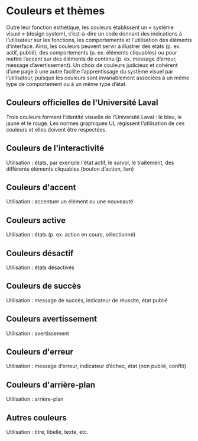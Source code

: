 # Couleurs et thèmes

Outre leur fonction esthétique, les couleurs établissent un «&nbsp;système visuel&nbsp;»  (design system), c’est-à-dire un code  donnant des indications à l’utilisateur sur les fonctions, les  comportements et l'utilisation des éléments d’interface. Ainsi, les couleurs peuvent servir à illustrer des états (p. ex. actif, publié), des comportements (p. ex. éléments cliquables) ou pour mettre l’accent sur des éléments de contenu (p. ex. message d’erreur, message d’avertissement). Un choix de couleurs judicieux et cohérent d’une page à une autre facilite l’apprentissage du système visuel par l’utilisateur, puisque les couleurs sont invariablement associées à un même type de comportement ou à un même type d’état.

## Couleurs officielles de l'Université Laval
Trois couleurs forment l’identité visuelle de l’Université Laval :  le bleu, le jaune et le rouge.  Les normes graphiques UL régissent l’utilisation de ces couleurs  et elles  doivent être respectées.

<modul-color name="$m-color--ul-blue" hex="#09f" ></modul-color>
<modul-color name="$m-color--ul-yellow" hex="#ffc103" ></modul-color>
<modul-color name="$m-color--ul-red" hex="#e30513" ></modul-color>

## Couleurs de l'interactivité
Utilisation : états, par exemple l'état actif, le survol, le traitement, des différents éléments cliquables (bouton d’action, lien)

<modul-color name="$m-color--interactive-darker" hex="#0075c3" ></modul-color>
<modul-color name="$m-color--interactive-dark" hex="#0587e1" ></modul-color>
<modul-color name="$m-color--interactive" hex="#09f" ></modul-color>
<modul-color name="$m-color--interactive-light" hex="#36adff" ></modul-color>
<modul-color name="$m-color--interactive-lighter" hex="#6ed2ff" ></modul-color>
<modul-color name="$m-color--interactive-lightest" hex="#dffaff" ></modul-color>

## Couleurs d'accent
Utilisation : accentuer un élément ou une nouveauté

<modul-color name="$m-color--iaccent-dark" hex="#ed8514" ></modul-color>
<modul-color name="$m-color--accent" hex="#f39612" ></modul-color>
<modul-color name="$m-color--accent-light" hex="#ffaa26" ></modul-color>
<modul-color name="$m-color--accent-lightest" hex="#ffeecf" ></modul-color>

## Couleurs active
Utilisation :  états (p. ex. action en cours,  sélectionné)

<modul-color name="$m-color--active" hex="#ffc103" ></modul-color>

## Couleurs désactif
Utilisation :  états désactivés

<modul-color name="$m-color--disabled" hex="#d7d7d7" ></modul-color>
<modul-color name="$m-color--disabled-light" hex="#f4f4f4" ></modul-color>

## Couleurs de succès
Utilisation : message de succès, indicateur de réussite, état publié

<modul-color name="$m-color--success-dark" hex="#009962" ></modul-color>
<modul-color name="$m-color--success" hex="#00c77f" ></modul-color>
<modul-color name="$m-color--success-light" hex="#cdf3e3" ></modul-color>
<modul-color name="$m-color--success-lightest" hex="#eaf9f1" ></modul-color>

## Couleurs avertissement
Utilisation : avertissement

<modul-color name="$m-color--warning" hex="#ffc103" ></modul-color>
<modul-color name="$m-color--warning-lightest" hex="#fff8e6" ></modul-color>

## Couleurs d'erreur
Utilisation : message d’erreur, indicateur d’échec, état (non publié, conflit)

<modul-color name="$m-color--error-dark" hex="#b3040f" ></modul-color>
<modul-color name="$m-color--error" hex="#e30513" ></modul-color>
<modul-color name="$m-color--error-lightest" hex="#fcf2f3" ></modul-color>

## Couleurs d'arrière-plan
Utilisation : arrière-plan

<modul-color name="$m-color--grey-darkest" hex="#1f1f1f" ></modul-color>
<modul-color name="$m-color--grey-darker" hex="#3d3d3d" ></modul-color>
<modul-color name="$m-color--grey-dark" hex="#696969" ></modul-color>
<modul-color name="$m-color--grey" hex="#929292" ></modul-color>
<modul-color name="$m-color--grey-light" hex="#d7d7d7" ></modul-color>
<modul-color name="$m-color--grey-lighter" hex="#f4f4f4" ></modul-color>
<modul-color name="$m-color--grey-lightest" hex="#f9f9f9" ></modul-color>

## Autres couleurs
Utilisation : titre,  libellé, texte, etc.

<modul-color name="$m-color--text" hex="#3d3d3d" ></modul-color>
<modul-color name="$m-color--black" hex="#000" ></modul-color>
<modul-color name="$m-color--white" hex="#fff" ></modul-color>
